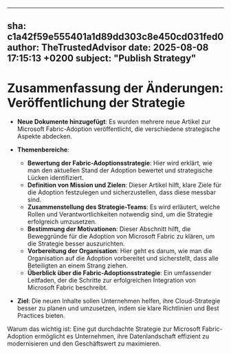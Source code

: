 ---
  sha: c1a42f59e555401a1d89dd303c8e450cd031fed0
  author: TheTrustedAdvisor
  date: 2025-08-08 17:15:13 +0200
  subject: "Publish Strategy"
  ---

  # Zusammenfassung der Änderungen: Veröffentlichung der Strategie

- **Neue Dokumente hinzugefügt**: Es wurden mehrere neue Artikel zur Microsoft Fabric-Adoption veröffentlicht, die verschiedene strategische Aspekte abdecken.
- **Themenbereiche**:
  - **Bewertung der Fabric-Adoptionsstrategie**: Hier wird erklärt, wie man den aktuellen Stand der Adoption bewertet und strategische Lücken identifiziert.
  - **Definition von Mission und Zielen**: Dieser Artikel hilft, klare Ziele für die Adoption festzulegen und sicherzustellen, dass diese messbar sind.
  - **Zusammenstellung des Strategie-Teams**: Es wird erläutert, welche Rollen und Verantwortlichkeiten notwendig sind, um die Strategie erfolgreich umzusetzen.
  - **Bestimmung der Motivationen**: Dieser Abschnitt hilft, die Beweggründe für die Adoption von Microsoft Fabric zu klären, um die Strategie besser auszurichten.
  - **Vorbereitung der Organisation**: Hier geht es darum, wie man die Organisation auf die Adoption vorbereitet und sicherstellt, dass alle Beteiligten an einem Strang ziehen.
  - **Überblick über die Fabric-Adoptionsstrategie**: Ein umfassender Leitfaden, der die Schritte zur erfolgreichen Integration von Microsoft Fabric beschreibt.

- **Ziel**: Die neuen Inhalte sollen Unternehmen helfen, ihre Cloud-Strategie besser zu planen und umzusetzen, indem sie klare Richtlinien und Best Practices bieten.

Warum das wichtig ist: Eine gut durchdachte Strategie zur Microsoft Fabric-Adoption ermöglicht es Unternehmen, ihre Datenlandschaft effizient zu modernisieren und den Geschäftswert zu maximieren.
